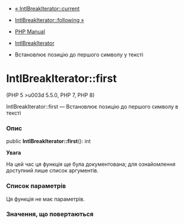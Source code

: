 - [« IntlBreakIterator::current](intlbreakiterator.current.md)
- [IntlBreakIterator::following »](intlbreakiterator.following.md)

- [PHP Manual](index.md)
- [IntlBreakIterator](class.intlbreakiterator.md)
- Встановлює позицію до першого символу у тексті

# IntlBreakIterator::first

(PHP 5 \>u003d 5.5.0, PHP 7, PHP 8)

IntlBreakIterator::first — Встановлює позицію до першого символу в
тексті

### Опис

public **IntlBreakIterator::first**(): int

**Увага**

На цей час ця функція ще була документована; для
ознайомлення доступний лише список аргументів.

### Список параметрів

Ця функція не має параметрів.

### Значення, що повертаються
